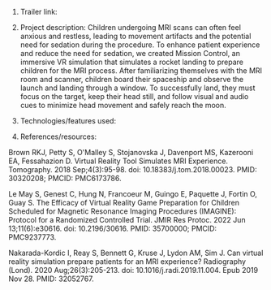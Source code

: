 1. Trailer link:
  
2. Project description: Children undergoing MRI scans can often feel anxious and restless, leading to movement artifacts and the potential need for sedation during the procedure. To enhance patient experience and reduce the need for sedation, we created Mission Control, an immersive VR simulation that simulates a rocket landing to prepare children for the MRI process.
After familiarizing themselves with the MRI room and scanner, children board their spaceship and observe the launch and landing through a window. To successfully land, they must focus on the target, keep their head still, and follow visual and audio cues to minimize head movement and safely reach the moon.

3. Technologies/features used:

4. References/resources:

Brown RKJ, Petty S, O'Malley S, Stojanovska J, Davenport MS, Kazerooni EA, Fessahazion D. Virtual Reality Tool Simulates MRI Experience. Tomography. 2018 Sep;4(3):95-98. doi: 10.18383/j.tom.2018.00023. PMID: 30320208; PMCID: PMC6173786.

Le May S, Genest C, Hung N, Francoeur M, Guingo E, Paquette J, Fortin O, Guay S. The Efficacy of Virtual Reality Game Preparation for Children Scheduled for Magnetic Resonance Imaging Procedures (IMAGINE): Protocol for a Randomized Controlled Trial. JMIR Res Protoc. 2022 Jun 13;11(6):e30616. doi: 10.2196/30616. PMID: 35700000; PMCID: PMC9237773.

Nakarada-Kordic I, Reay S, Bennett G, Kruse J, Lydon AM, Sim J. Can virtual reality simulation prepare patients for an MRI experience? Radiography (Lond). 2020 Aug;26(3):205-213. doi: 10.1016/j.radi.2019.11.004. Epub 2019 Nov 28. PMID: 32052767.


   
